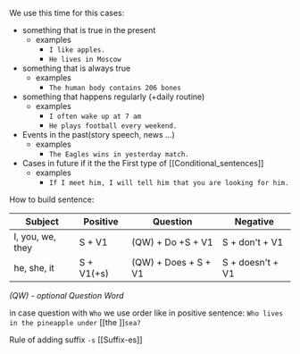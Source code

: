 We use this time for this cases:
- something that is true in the present
	- examples
		- `I like apples.`
		- `He lives in Moscow`
- something that is always true
	- examples
		- `The human body contains 206 bones`
- something that happens regularly (+daily routine)
	- examples
		- `I often wake up at 7 am`
		- `He plays football every weekend.`
- Events in the  past(story speech, news ...)
	- examples
		- `The Eagles wins in yesterday match.`
- Cases in future if it the the First type of [[Conditional_sentences]]
	- examples
		- `If I meet him, I will tell him that you are looking for him.`

How to build sentence:

| Subject          | Positive   | Question             | Negative         |
| ---------------- | ---------- | -------------------- | ---------------- |
| I, you, we, they | S + V1     | (QW) + Do +S + V1    | S + don't  + V1  |
| he, she, it      | S + V1(+s) | (QW) + Does + S + V1 | S + doesn't + V1 |
*(QW) - optional Question Word*

in case question with `Who` we use order like in positive sentence:
 `Who lives in the pineapple under` [[the ]]`sea?`

Rule of adding suffix `-s` [[Suffix-es]]
